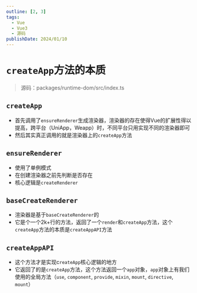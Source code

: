 ```yaml
---
outline: [2, 3]
tags: 
  - Vue 
  - Vue3
  - 源码
publishDate: 2024/01/10
---
```

# `createApp`方法的本质

> 源码：packages/runtime-dom/src/index.ts

## `createApp`

- 首先调用了`ensureRenderer`生成渲染器，渲染器的存在使得Vue的扩展性得以提高，跨平台（UniApp，Weapp）时，不同平台只用实现不同的渲染器即可
- 然后其实真正调用的就是渲染器上的`createApp`方法

## `ensureRenderer`

- 使用了单例模式
- 在创建渲染器之前先判断是否存在
- 核心逻辑是`createRenderer`

## `baseCreateRenderer`

- 渲染器是基于`baseCreateRenderer`的
- 它是个一个2k+行的方法，返回了一个`render`和`createApp`方法，这个`createApp`方法的本质是`createAppAPI`方法

## `createAppAPI`

- 这个方法才是实现c`reateApp`核心逻辑的地方
- 它返回了的是`createApp`方法，这个方法返回一个`app`对象，`app`对象上有我们使用的全局方法（`use`, `component`, `provide`, `mixin`, `mount`, `directive`, `mount`）